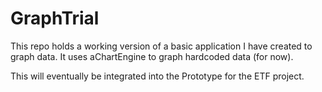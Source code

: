 GraphTrial
==========

This repo holds a working version of a basic application I have created to graph data. It uses aChartEngine to graph hardcoded data (for now).

This will eventually be integrated into the Prototype for the ETF project.
